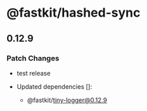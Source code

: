 # @fastkit/hashed-sync

## 0.12.9

### Patch Changes

- test release

- Updated dependencies []:
  - @fastkit/tiny-logger@0.12.9
